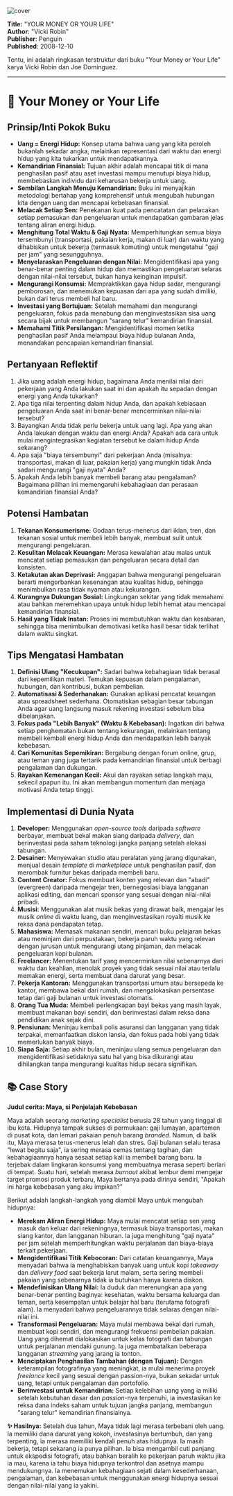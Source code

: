
![cover](https://books.google.com/books/content?id=AxxD2jUMB0MC&printsec=frontcover&img=1&zoom=1&edge=curl&source=gbs_api)



**Title:** "YOUR MONEY OR YOUR LIFE"  
**Author**: "Vicki Robin"  
**Publisher**: Penguin  
**Published**: 2008-12-10  

Tentu, ini adalah ringkasan terstruktur dari buku "Your Money or Your Life" karya Vicki Robin dan Joe Dominguez.

---

# 📖 Your Money or Your Life

## Prinsip/Inti Pokok Buku
- **Uang = Energi Hidup:** Konsep utama bahwa uang yang kita peroleh bukanlah sekadar angka, melainkan representasi dari waktu dan energi hidup yang kita tukarkan untuk mendapatkannya.
- **Kemandirian Finansial:** Tujuan akhir adalah mencapai titik di mana penghasilan pasif atau aset investasi mampu menutupi biaya hidup, membebaskan individu dari keharusan bekerja untuk uang.
- **Sembilan Langkah Menuju Kemandirian:** Buku ini menyajikan metodologi bertahap yang komprehensif untuk mengubah hubungan kita dengan uang dan mencapai kebebasan finansial.
- **Melacak Setiap Sen:** Penekanan kuat pada pencatatan dan pelacakan setiap pemasukan dan pengeluaran untuk mendapatkan gambaran jelas tentang aliran energi hidup.
- **Menghitung Total Waktu & Gaji Nyata:** Memperhitungkan semua biaya tersembunyi (transportasi, pakaian kerja, makan di luar) dan waktu yang dihabiskan untuk bekerja (termasuk komuting) untuk mengetahui "gaji per jam" yang sesungguhnya.
- **Menyelaraskan Pengeluaran dengan Nilai:** Mengidentifikasi apa yang benar-benar penting dalam hidup dan memastikan pengeluaran selaras dengan nilai-nilai tersebut, bukan hanya keinginan impulsif.
- **Mengurangi Konsumsi:** Mempraktikkan gaya hidup sadar, mengurangi pemborosan, dan menemukan kepuasan dari apa yang sudah dimiliki, bukan dari terus membeli hal baru.
- **Investasi yang Bertujuan:** Setelah memahami dan mengurangi pengeluaran, fokus pada menabung dan menginvestasikan sisa uang secara bijak untuk membangun "sarang telur" kemandirian finansial.
- **Memahami Titik Persilangan:** Mengidentifikasi momen ketika penghasilan pasif Anda melampaui biaya hidup bulanan Anda, menandakan pencapaian kemandirian finansial.

## Pertanyaan Reflektif
1.  Jika uang adalah energi hidup, bagaimana Anda menilai nilai dari pekerjaan yang Anda lakukan saat ini dan apakah itu sepadan dengan energi yang Anda tukarkan?
2.  Apa tiga nilai terpenting dalam hidup Anda, dan apakah kebiasaan pengeluaran Anda saat ini benar-benar mencerminkan nilai-nilai tersebut?
3.  Bayangkan Anda tidak perlu bekerja untuk uang lagi. Apa yang akan Anda lakukan dengan waktu dan energi Anda? Apakah ada cara untuk mulai mengintegrasikan kegiatan tersebut ke dalam hidup Anda sekarang?
4.  Apa saja "biaya tersembunyi" dari pekerjaan Anda (misalnya: transportasi, makan di luar, pakaian kerja) yang mungkin tidak Anda sadari mengurangi "gaji nyata" Anda?
5.  Apakah Anda lebih banyak membeli barang atau pengalaman? Bagaimana pilihan ini memengaruhi kebahagiaan dan perasaan kemandirian finansial Anda?

## Potensi Hambatan
1.  **Tekanan Konsumerisme:** Godaan terus-menerus dari iklan, tren, dan tekanan sosial untuk membeli lebih banyak, membuat sulit untuk mengurangi pengeluaran.
2.  **Kesulitan Melacak Keuangan:** Merasa kewalahan atau malas untuk mencatat setiap pemasukan dan pengeluaran secara detail dan konsisten.
3.  **Ketakutan akan Deprivasi:** Anggapan bahwa mengurangi pengeluaran berarti mengorbankan kesenangan atau kualitas hidup, sehingga menimbulkan rasa tidak nyaman atau kekurangan.
4.  **Kurangnya Dukungan Sosial:** Lingkungan sekitar yang tidak memahami atau bahkan meremehkan upaya untuk hidup lebih hemat atau mencapai kemandirian finansial.
5.  **Hasil yang Tidak Instan:** Proses ini membutuhkan waktu dan kesabaran, sehingga bisa menimbulkan demotivasi ketika hasil besar tidak terlihat dalam waktu singkat.

## Tips Mengatasi Hambatan
1.  **Definisi Ulang "Kecukupan":** Sadari bahwa kebahagiaan tidak berasal dari kepemilikan materi. Temukan kepuasan dalam pengalaman, hubungan, dan kontribusi, bukan pembelian.
2.  **Automatisasi & Sederhanakan:** Gunakan aplikasi pencatat keuangan atau spreadsheet sederhana. Otomatiskan sebagian besar tabungan Anda agar uang langsung masuk rekening investasi sebelum bisa dibelanjakan.
3.  **Fokus pada "Lebih Banyak" (Waktu & Kebebasan):** Ingatkan diri bahwa setiap penghematan bukan tentang kekurangan, melainkan tentang membeli kembali energi hidup Anda dan mendapatkan lebih banyak kebebasan.
4.  **Cari Komunitas Sepemikiran:** Bergabung dengan forum online, grup, atau teman yang juga tertarik pada kemandirian finansial untuk berbagi pengalaman dan dukungan.
5.  **Rayakan Kemenangan Kecil:** Akui dan rayakan setiap langkah maju, sekecil apapun itu. Ini akan membangun momentum dan menjaga motivasi Anda tetap tinggi.

## Implementasi di Dunia Nyata
1.  **Developer:** Menggunakan *open-source tools* daripada *software* berbayar, membuat bekal makan siang daripada *delivery*, dan berinvestasi pada saham teknologi jangka panjang setelah alokasi tabungan.
2.  **Desainer:** Menyewakan studio atau peralatan yang jarang digunakan, menjual desain *template* di *marketplace* untuk penghasilan pasif, dan merombak furnitur bekas daripada membeli baru.
3.  **Content Creator:** Fokus membuat konten yang relevan dan "abadi" (evergreen) daripada mengejar tren, bernegosiasi biaya langganan aplikasi editing, dan mencari sponsor yang sesuai dengan nilai-nilai pribadi.
4.  **Musisi:** Menggunakan alat musik bekas yang dirawat baik, mengajar les musik *online* di waktu luang, dan menginvestasikan royalti musik ke reksa dana pendapatan tetap.
5.  **Mahasiswa:** Memasak makanan sendiri, mencari buku pelajaran bekas atau meminjam dari perpustakaan, bekerja paruh waktu yang relevan dengan jurusan untuk mengurangi utang pinjaman, dan melacak pengeluaran kopi bulanan.
6.  **Freelancer:** Menentukan tarif yang mencerminkan nilai sebenarnya dari waktu dan keahlian, menolak proyek yang tidak sesuai nilai atau terlalu memakan energi, serta membuat dana darurat yang besar.
7.  **Pekerja Kantoran:** Menggunakan transportasi umum atau bersepeda ke kantor, membawa bekal dari rumah, dan mengalokasikan persentase tetap dari gaji bulanan untuk investasi otomatis.
8.  **Orang Tua Muda:** Membeli perlengkapan bayi bekas yang masih layak, membuat makanan bayi sendiri, dan berinvestasi dalam reksa dana pendidikan anak sejak dini.
9.  **Pensiunan:** Meninjau kembali polis asuransi dan langganan yang tidak terpakai, memanfaatkan diskon lansia, dan fokus pada hobi yang tidak memerlukan banyak biaya.
10. **Siapa Saja:** Setiap akhir bulan, meninjau ulang semua pengeluaran dan mengidentifikasi setidaknya satu hal yang bisa dikurangi atau dihilangkan tanpa mengurangi kualitas hidup secara signifikan.

## 📚 Case Story
**Judul cerita: Maya, si Penjelajah Kebebasan**

Maya adalah seorang *marketing specialist* berusia 28 tahun yang tinggal di ibu kota. Hidupnya tampak sukses di permukaan: gaji lumayan, apartemen di pusat kota, dan lemari pakaian penuh barang *branded*. Namun, di balik itu, Maya merasa terus-menerus lelah dan stres. Gaji bulanan selalu terasa "lewat begitu saja", ia sering merasa cemas tentang tagihan, dan kebahagiaannya hanya sesaat setiap kali ia membeli barang baru. Ia terjebak dalam lingkaran konsumsi yang membuatnya merasa seperti berlari di tempat. Suatu hari, setelah merasa *burnout* akibat lembur demi mengejar target promosi produk terbaru, Maya bertanya pada dirinya sendiri, "Apakah ini harga kebebasan yang aku impikan?"

Berikut adalah langkah-langkah yang diambil Maya untuk mengubah hidupnya:

-   **Merekam Aliran Energi Hidup:** Maya mulai mencatat setiap sen yang masuk dan keluar dari rekeningnya, termasuk biaya transportasi, makan siang kantor, dan langganan hiburan. Ia juga menghitung "gaji nyata" per jam setelah memperhitungkan waktu perjalanan dan biaya-biaya terkait pekerjaan.
-   **Mengidentifikasi Titik Kebocoran:** Dari catatan keuangannya, Maya menyadari bahwa ia menghabiskan banyak uang untuk kopi *takeaway* dan *delivery food* saat bekerja larut malam, serta sering membeli pakaian yang sebenarnya tidak ia butuhkan hanya karena diskon.
-   **Mendefinisikan Ulang Nilai:** Ia duduk dan merenungkan apa yang benar-benar penting baginya: kesehatan, waktu bersama keluarga dan teman, serta kesempatan untuk belajar hal baru (terutama fotografi alam). Ia menyadari bahwa pengeluarannya tidak selaras dengan nilai-nilai ini.
-   **Transformasi Pengeluaran:** Maya mulai membawa bekal dari rumah, membuat kopi sendiri, dan mengurangi frekuensi pembelian pakaian. Uang yang dihemat dialokasikan untuk kelas fotografi dan tabungan untuk perjalanan mendaki gunung. Ia juga membatalkan beberapa langganan *streaming* yang jarang ia tonton.
-   **Menciptakan Penghasilan Tambahan (dengan Tujuan):** Dengan keterampilan fotografinya yang meningkat, ia mulai menerima proyek *freelance* kecil yang sesuai dengan passion-nya, bukan sekadar untuk uang, tetapi untuk pengalaman dan portofolio.
-   **Berinvestasi untuk Kemandirian:** Setiap kelebihan uang yang ia miliki setelah kebutuhan dasar dan *passion*-nya terpenuhi, ia investasikan ke reksa dana indeks saham untuk tujuan jangka panjang, membangun "sarang telur" kemandirian finansialnya.

**✨ Hasilnya:** Setelah dua tahun, Maya tidak lagi merasa terbebani oleh uang. Ia memiliki dana darurat yang kokoh, investasinya bertumbuh, dan yang terpenting, ia merasa memiliki kendali penuh atas hidupnya. Ia masih bekerja, tetapi sekarang ia punya pilihan. Ia bisa mengambil cuti panjang untuk ekspedisi fotografi, atau bahkan beralih ke pekerjaan paruh waktu jika ia mau, karena ia tahu biaya hidupnya terkontrol dan asetnya mampu mendukungnya. Ia menemukan kebahagiaan sejati dalam kesederhanaan, pengalaman, dan kebebasan untuk menggunakan energi hidupnya sesuai dengan nilai-nilai yang ia yakini.
